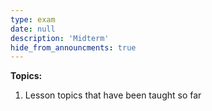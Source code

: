 ```yaml
---
type: exam
date: null
description: 'Midterm'
hide_from_announcments: true
---
```


**Topics:**
1. Lesson topics that have been taught so far

